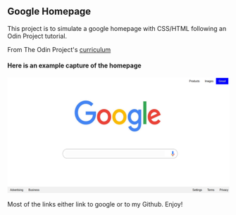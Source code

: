 ## Google Homepage

This project is to simulate a google homepage with CSS/HTML following an Odin Project tutorial.

From The Odin Project's [curriculum](http://www.theodinproject.com/courses/web-development-101/lessons/html-css)

#### Here is an example capture of the homepage
![Example Capture](/images/Example_Capture.PNG)

Most of the links either link to google or to my Github. Enjoy!
